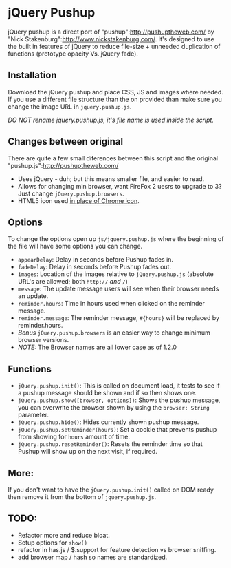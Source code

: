 # jQuery Pushup

jQuery pushup is a direct port of "pushup":http://pushuptheweb.com/ by "Nick Stakenburg":http://www.nickstakenburg.com/. It's designed to use the built in features of jQuery to reduce file-size + unneeded duplication of functions (prototype opacity Vs. jQuery fade). 

## Installation

Download the jQuery pushup and place CSS, JS and images where needed. If you use a different file structure than the on provided than make sure you change the image URL in `jquery.pushup.js`.

*DO _NOT_ rename jquery.pushup.js, it's file name is used inside the script.*

## Changes between original

There are quite a few small diferences between this script and the original "pushup.js":http://pushuptheweb.com/

* Uses jQuery - duh; but this means smaller file, and easier to read.
* Allows for changing min browser, want FireFox 2 uesrs to upgrade to 3? Just change `jQuery.pushup.browsers`.
* HTML5 icon used [in place of Chrome icon](http://productforums.google.com/forum/#!topic/chrome/z70dwMeGCg4).

## Options

To change the options open up `js/jquery.pushup.js` where the beginning of the file will have some options you can change.

* `appearDelay`: Delay in seconds before Pushup fades in.
* `fadeDelay`: Delay in seconds before Pushup fades out.
* `images`: Location of the images relative to `jQuery.pushup.js` (absolute URL's are allowed; both `http://` _and_ `/`)
* `message`: The update message users will see when their browser needs an update.
* `reminder.hours`: Time in hours used when clicked on the reminder message.
* `reminder.message`: The reminder message, `#{hours}` will be replaced by reminder.hours.
* *Bonus* `jQuery.pushup.browsers` is an easier way to change minimum browser versions.  
* *NOTE:* The Browser names are all lower case as of 1.2.0

## Functions

* `jQuery.pushup.init()`: This is called on document load, it tests to see if a pushup message should be shown and if so then shows one.
* `jQuery.pushup.show([browser, options])`: Shows the pushup message, you can overwrite the browser shown by using the `browser: String` parameter.
* `jQuery.pushup.hide()`: Hides currently shown pushup message.
* `jQuery.pushup.setReminder(hours)`: Set a cookie that prevents pushup from showing for `hours` amount of time.
* `jQuery.pushup.resetReminder()`: Resets the reminder time so that Pushup will show up on the next visit, if required.

## More:

If you don't want to have the `jQuery.pushup.init()` called on DOM ready then remove it from the bottom of `jquery.pushup.js`.

## TODO:

 * Refactor more and reduce bloat.
 * Setup options for `show()`
 * refactor in has.js / $.support for feature detection vs browser sniffing.
 * add browser map / hash so names are standardized.
